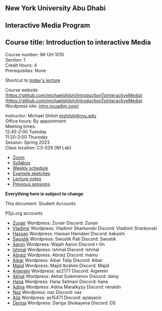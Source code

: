 ## New York University Abu Dhabi    
## Interactive Media Program    
## Course title: Introduction to interactive Media  
Course number: IM-UH 1010   
Section: 1    
Credit Hours: 4         
Prerequisites: None       

Shortcut to [today's lecture](lectureNotes.md/#todays-lecture)  

Course website: [https://github.com/michaelshiloh/IntroductionToInteractiveMedia](https://github.com/michaelshiloh/IntroductionToInteractiveMedia)      
Wordpress site: [intro.nyuadim.com/](https://intro.nyuadim.com/)

Instructor: Michael Shiloh mshiloh@nyu.edu    
Office hours: By appointment  
Meeting times:    
	12:45-2:00 Tuesday  
	11:20-2:00 Thursday     
Session: Spring 2023  
Class location: C3-029 (IM Lab)  
- [Zoom](TBA)
- [Syllabus](https://intro.nyuadim.com/syllabus/)  
- [Weekly schedule](https://intro.nyuadim.com/)
- [Example sketches](https://editor.p5js.org/michaelshiloh/sketches)
- [Lecture notes](lectureNotes.md)
- [Previous sessions](previousSessions/previousSessions.md)

**Everything here is subject to change**


This document: Student Accounts

P5js.org accounts
- [Zunair](https://editor.p5js.org/mzv205/sketches) 
Wordpress: Zunair Discord: Zunair
- [Vladimir](https://editor.p5js.org/vsharkovski/sketches) 
Wordpress: Vladimir Sharkovski Discord: Vladimir Sharkovski
- [Hassan](https://editor.p5js.org/mhh410/sketches)
Wordpress: Hassan Hamdani Discord: kakashi
- [Swostik](https://editor.p5js.org/swostikpati/sketches) 
Wordpress: Swostik Pati Discord: Swostik
- [Aaron](https://editor.p5js.org/r-0n/sketches) 
Wordpress: Wajah Aaron Discord r-0n
- [Ishmal](https://editor.p5js.org/ishmal2000/sketches/) 
Wordpress: Ishmal Discord: Ishmal
- [Abraiz](https://editor.p5js.org/mk7592/sketches) 
Wordpress: Abraiz Discord: mamu
- [Aibar](https://editor.p5js.org/aibartt/sketches) 
Wordpress: Aibar Talip Discord: Aibar
- [Majid](https://editor.p5js.org/mi1171/sketches) 
Wordpress: Majid Ibrahim Discord: Majid
- [Aigerem](https://editor.p5js.org/aigerimZhusubalieva/sketches) 
Wordpress: az2177 Discord: Aigerem
- [Akhat](https://editor.p5js.org/akhats/sketches) 
Wordpress: Akhat Suleimenov Discord: daisy
- [Hana](https://editor.p5js.org/hs4311/sketches) 
Wordpress: Hana Selmani Discord: hana
- [Adina](https://editor.p5js.org/renaidn/sketches) 
Wordpress: Adina Maratkyzy Discord: renaidn
- [Naz](https://editor.p5js.org/iremnaz/sketches) 
Wordpress: naz Discord: naz
- [Ajla](https://editor.p5js.org/ajlasacic/sketches)
Wordpress: as15471 Discord: aylasacic
- [Deriga](https://editor.p5js.org/ds6058/sketches) 
Wordpress: Dariga Shokayeva Discord: DS
